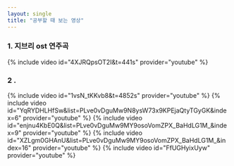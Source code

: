 ```yaml
---
layout: single
title: "공부할 때 보는 영상"
---  
```


### 1. 지브리 ost 연주곡
{% include video id="4XJRQpsOT2I&t=441s" provider="youtube" %}  
  
### 2 . 
{% include video id="1vsN_tKKvb8&t=4852s" provider="youtube" %}
{% include video id="YqRYDHLHfSw&list=PLve0vDguMw9N8ysW73x9KPEjaQtyTGyGK&index=6" provider="youtube" %}
{% include video id="enjnu4KbE0Q&list=PLve0vDguMw9MY9osoVomZPX_BaHdLG1M_&index=9" provider="youtube" %}
{% include video id="XZLgm0GHAnU&list=PLve0vDguMw9MY9osoVomZPX_BaHdLG1M_&index=16" provider="youtube" %}
{% include video id="FfUGHyixUyw" provider="youtube" %}
